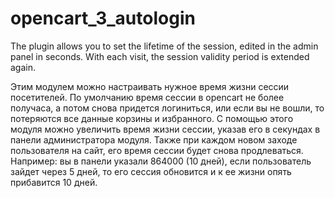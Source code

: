 # opencart_3_autologin
The plugin allows you to set the lifetime of the session, edited in the admin panel in seconds.
With each visit, the session validity period is extended again.

Этим модулем можно настраивать нужное время жизни сессии посетителей. 
По умолчанию время сессии в opencart не более получаса, а потом снова придется логиниться, или если вы не вошли, то потеряются все данные корзины и избранного. С помощью этого модуля можно увеличить время жизни сессии, указав его в секундах в панели администратора модуля. Также при каждом новом заходе пользователя на сайт, его время сессии будет снова продлеваться. Например: вы в панели указали 864000 (10 дней), если пользователь зайдет через 5 дней, то его сессия обновится и к ее жизни опять прибавится 10 дней.
